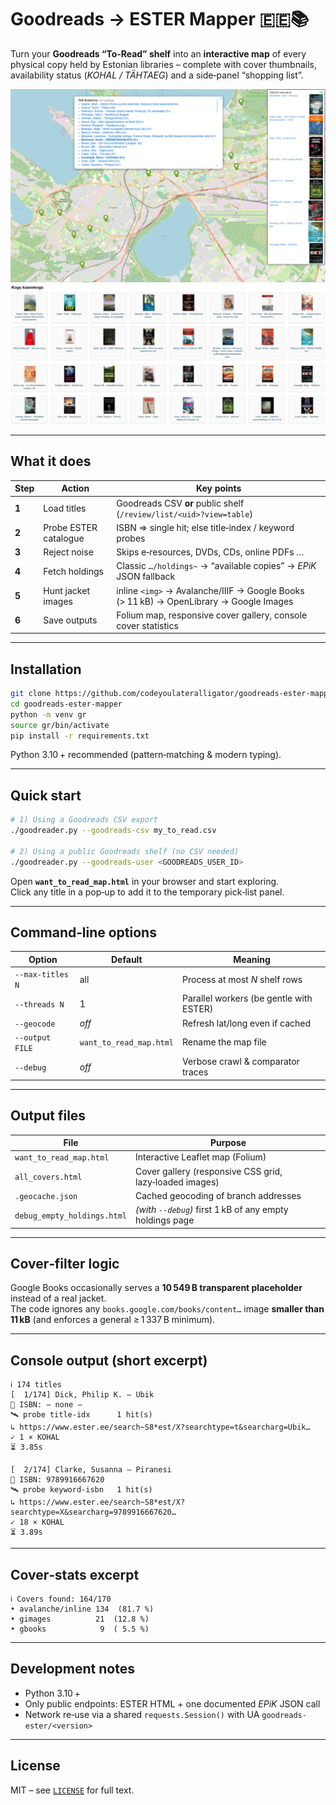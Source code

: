 # Goodreads → ESTER Mapper 🇪🇪📚

Turn your **Goodreads “To‑Read” shelf** into an **interactive map** of every  
physical copy held by Estonian libraries – complete with cover thumbnails,  
availability status (*KOHAL / TÄHTAEG*) and a side‑panel “shopping list”.

![Screenshot of the generated Folium map](docs/kogu1.png)
![Screenshot of the generated Folium map](docs/kogu2.png)

---

## What it does

| Step | Action                 | Key points                                                                                         |
|------|------------------------|-----------------------------------------------------------------------------------------------------|
| **1**| Load titles            | Goodreads CSV **or** public shelf (`/review/list/<uid>?view=table`)                                 |
| **2**| Probe ESTER catalogue  | ISBN ⇒ single hit; else title‑index / keyword probes                                                |
| **3**| Reject noise           | Skips e‑resources, DVDs, CDs, online PDFs …                                                         |
| **4**| Fetch holdings         | Classic `…/holdings~` → “available copies” → *EPiK* JSON fallback                                   |
| **5**| Hunt jacket images     | inline `<img>` → Avalanche/IIIF → Google Books (> 11 kB) → OpenLibrary → Google Images              |
| **6**| Save outputs           | Folium map, responsive cover gallery, console cover statistics                                      |

---

## Installation

```bash
git clone https://github.com/codeyoulateralligator/goodreads-ester-mapper.git
cd goodreads-ester-mapper
python -m venv gr
source gr/bin/activate
pip install -r requirements.txt
```

Python 3.10 + recommended (pattern‑matching & modern typing).

---

## Quick start

```bash
# 1) Using a Goodreads CSV export
./goodreader.py --goodreads-csv my_to_read.csv

# 2) Using a public Goodreads shelf (no CSV needed)
./goodreader.py --goodreads-user <GOODREADS_USER_ID>
```

Open **`want_to_read_map.html`** in your browser and start exploring.  
Click any title in a pop‑up to add it to the temporary pick‑list panel.

---

## Command‑line options

| Option              | Default                  | Meaning                                   |
|---------------------|--------------------------|-------------------------------------------|
| `--max-titles N`    | all                      | Process at most *N* shelf rows            |
| `--threads N`       | 1                        | Parallel workers (be gentle with ESTER)   |
| `--geocode`         | _off_                    | Refresh lat/long even if cached           |
| `--output FILE`     | `want_to_read_map.html`  | Rename the map file                       |
| `--debug`           | _off_                    | Verbose crawl & comparator traces         |

---

## Output files

| File                        | Purpose                                                         |
|-----------------------------|-----------------------------------------------------------------|
| `want_to_read_map.html`     | Interactive Leaflet map (Folium)                                |
| `all_covers.html`           | Cover gallery (responsive CSS grid, lazy‑loaded images)         |
| `.geocache.json`            | Cached geocoding of branch addresses                            |
| `debug_empty_holdings.html` | *(with `--debug`)* first 1 kB of any empty holdings page         |

---

## Cover‑filter logic

Google Books occasionally serves a **10 549 B transparent placeholder** instead of
a real jacket.  
The code ignores any `books.google.com/books/content…` image **smaller than
11 kB** (and enforces a general ≥ 1 337 B minimum).

---

## Console output (short excerpt)

```text
ℹ 174 titles
[  1/174] Dick, Philip K. – Ubik
🔖 ISBN: — none —
🛰 probe title-idx      1 hit(s)
↳ https://www.ester.ee/search~S8*est/X?searchtype=t&searcharg=Ubik…
✓ 1 × KOHAL
⏳ 3.85s

[  2/174] Clarke, Susanna – Piranesi
🔖 ISBN: 9789916667620
🛰 probe keyword-isbn   1 hit(s)
↳ https://www.ester.ee/search~S8*est/X?searchtype=X&searcharg=9789916667620…
✓ 18 × KOHAL
⏳ 3.89s
```

---

## Cover‑stats excerpt

```text
ℹ Covers found: 164/170
• avalanche/inline 134  (81.7 %)
• gimages          21  (12.8 %)
• gbooks            9  ( 5.5 %)
```

---

## Development notes

* Python 3.10 +  
* Only public endpoints: ESTER HTML + one documented *EPiK* JSON call  
* Network re‑use via a shared `requests.Session()` with UA `goodreads-ester/<version>`

---

## License

MIT – see [`LICENSE`](LICENSE) for full text.
